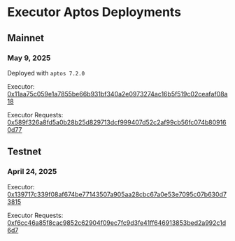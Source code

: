 # Executor Aptos Deployments

## Mainnet

### May 9, 2025

Deployed with `aptos 7.2.0`

Executor: [0x11aa75c059e1a7855be66b931bf340a2e0973274ac16b5f519c02ceafaf08a18](https://explorer.aptoslabs.com/account/0x11aa75c059e1a7855be66b931bf340a2e0973274ac16b5f519c02ceafaf08a18/modules/packages/executor?network=mainnet)

Executor Requests: [0x589f326a8fd5a0b28b25d829713dcf999407d52c2af99cb56fc074b809160d77](https://explorer.aptoslabs.com/account/0x589f326a8fd5a0b28b25d829713dcf999407d52c2af99cb56fc074b809160d77/modules/packages/executor_requests?network=mainnet)

## Testnet

### April 24, 2025

Executor: [0x139717c339f08af674be77143507a905aa28cbc67a0e53e7095c07b630d73815](https://explorer.aptoslabs.com/account/0x139717c339f08af674be77143507a905aa28cbc67a0e53e7095c07b630d73815/modules/packages/executor?network=testnet)

Executor Requests: [0xf6cc46a85f8cac9852c62904f09ec7fc9d3fe41ff646913853bed2a992c1d6d7](https://explorer.aptoslabs.com/account/0xf6cc46a85f8cac9852c62904f09ec7fc9d3fe41ff646913853bed2a992c1d6d7/modules/packages/executor_requests?network=testnet)

